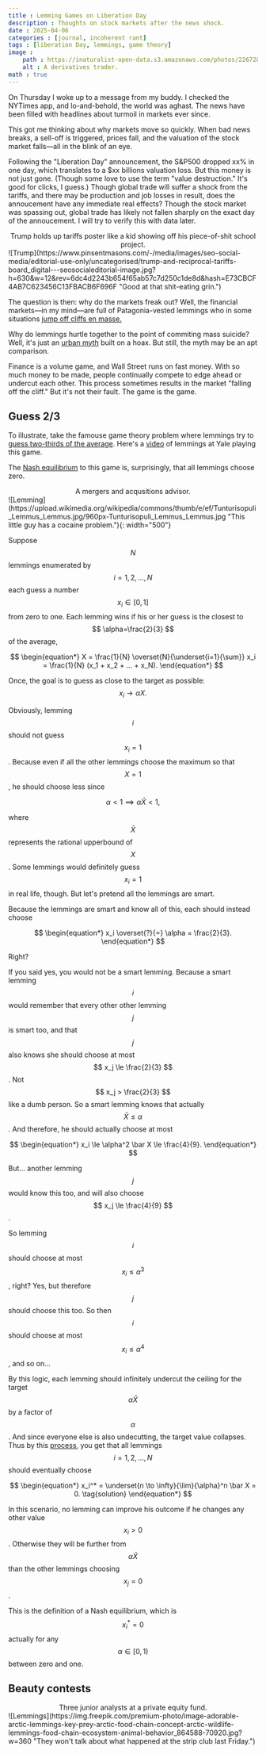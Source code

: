 ```yaml
---
title : Lemming Games on Liberation Day
description : Thoughts on stock markets after the news shock.
date : 2025-04-06
categories : [journal, incoherent rant]
tags : [liberation Day, lemmings, game theory]
image :
    path : https://inaturalist-open-data.s3.amazonaws.com/photos/22672833/large.jpg
    alt : A derivatives trader.
math : true
---
```


On Thursday I woke up to a message from my buddy. I checked the NYTimes app, and lo-and-behold, the world was aghast. The news have been filled with headlines about turmoil in markets ever since.

This got me thinking about why markets move so quickly. When bad news breaks, a sell-off is triggered, prices fall, and the valuation of the stock market falls&mdash;all in the blink of an eye.

Following the "Liberation Day" announcement, the S&P500 dropped xx% in one day, which translates to a $xx billions valuation loss. But this money is not just gone. (Though some love to use the term "value destruction." It's good for clicks, I guess.) Though global trade will suffer a shock from the tariffs, and there may be production and job losses in result, does the annoucement have any immediate real effects? Though the stock market was spassing out, global trade has likely not fallen sharply on the exact day of the annoucement. I will try to verify this with data later.

<center>Trump holds up tariffs poster like a kid showing off his piece-of-shit school project.</center>
![Trump](https://www.pinsentmasons.com/-/media/images/seo-social-media/editorial-use-only/uncategorised/trump-and-reciprocal-tariffs-board_digital---seosocialeditorial-image.jpg?h=630&w=12&rev=6dc4d2243b654f65ab57c7d250c1de8d&hash=E73CBCF4AB7C623456C13FBACB6F696F "Good at that shit-eating grin.")

The question is then: why do the markets freak out? Well, the financial markets&mdash;in my mind&mdash;are full of Patagonia-vested lemmings who in some situations [jump off cliffs en masse.](https://www.youtube.com/watch?v=YNZ_K14iT-Q)

Why do lemmings hurtle together to the point of commiting mass suicide? Well, it's just an [urban myth](https://www.britannica.com/story/do-lemmings-really-commit-mass-suicide) built on a hoax. But still, the myth may be an apt comparison. 

Finance is a volume game, and Wall Street runs on fast money. With so much money to be made, people continually compete to edge ahead or undercut each other. This process sometimes results in the market "falling off the cliff." But it's not their fault. The game is the game.

## Guess 2/3

To illustrate, take the famouse game theory problem where lemmings try to [guess two-thirds of the average](https://en.wikipedia.org/wiki/Guess_2/3_of_the_average). Here's a [video](https://youtu.be/qQ3kFydI_xQ?si=g3JYD4cjU2KsYEAQ&t=2128) of lemmings at Yale playing this game.

The [Nash equilibrium](https://en.m.wikipedia.org/wiki/Nash_equilibrium) to this game is, surprisingly, that all lemmings choose zero.

<center>A mergers and acqusitions advisor.</center>
![Lemming](https://upload.wikimedia.org/wikipedia/commons/thumb/e/ef/Tunturisopuli_Lemmus_Lemmus.jpg/960px-Tunturisopuli_Lemmus_Lemmus.jpg "This little guy has a cocaine problem."){: width="500"}


Suppose $$ N $$ lemmings enumerated by $$ i = 1, 2, ..., N $$ each guess a number $$ x_{i} \in [0, 1] $$ from zero to one. Each lemming wins if his or her guess is the closest to $$ \alpha=\frac{2}{3} $$ of the average, 

$$
\begin{equation*}
X = \frac{1}{N} \overset{N}{\underset{i=1}{\sum}} x_i
= \frac{1}{N} (x_1 + x_2 + ... + x_N).
\end{equation*}
$$

Once, the goal is to guess as close to the target as possible:
$$
\begin{equation}
    x_i \to \alpha X.
\tag{target}
\end{equation}
$$

Obviously, lemming $$ i $$ should not guess $$ x_i=1 $$. Because even if all the other lemmings choose the maximum so that $$ X = 1 $$, he should choose less since

$$
\begin{equation*}
\alpha < 1 \implies \alpha \bar X < 1,
\end{equation*}
$$

where $$ \bar X $$ represents the rational upperbound of $$ X $$. Some lemmings would definitely guess $$ x_i = 1 $$ in real life, though. But let's pretend all the lemmings are smart.

Because the lemmings are smart and know all of this, each should instead choose

$$
\begin{equation*}
x_i \overset{?}{=} \alpha = \frac{2}{3}.
\end{equation*}
$$

Right?

If you said yes, you would not be a smart lemming. Because a smart lemming $$ i $$ would remember that every other other lemming $$ j $$ is smart too, and that $$ j $$ also knows she should choose at most $$ x_j \le \frac{2}{3} $$. Not $$ x_j > \frac{2}{3} $$ like a dumb person. So a smart lemming knows that actually $$ \bar X \le \alpha $$. And therefore, he should actually choose at most

$$
\begin{equation*}
x_i \le \alpha^2 \bar X \le \frac{4}{9}.
\end{equation*}
$$

But... another lemming $$ j $$ would know this too, and will also choose $$ x_j \le \frac{4}{9} $$.

So lemming $$ i $$ should choose at most $$ x_i \le \alpha^3 $$, right? Yes, but therefore $$ j $$ should choose this too. So then $$ i $$ should choose at most $$ x_i \le \alpha^4 $$, and so on...

By this logic, each lemming should infinitely undercut the ceiling for the target $$ \alpha \bar X $$ by a factor of $$ \alpha $$. And since everyone else is also undecutting, the target value collapses. Thus by this [process](https://en.m.wikipedia.org/wiki/Strategic_dominance#Iterated_elimination_of_strictly_dominated_strategies), you get that all lemmings $$ i = 1, 2, ..., N $$ should eventually choose

$$
\begin{equation*}
x_i^* = \underset{n \to \infty}{\lim}{\alpha}^n \bar X = 0.
\tag{solution}
\end{equation*}
$$

In this scenario, no lemming can improve his outcome if he changes any other value $$ x_i > 0 $$. Otherwise they will be further from $$ \alpha \bar X $$ than the other lemmings choosing $$ x_j = 0 $$.

This is the definition of a Nash equilibrium, which is $$ x_i^* = 0 $$ actually for any $$ \alpha \in [0, 1) $$ between zero and one.


## Beauty contests

<center>Three junior analysts at a private equity fund.</center>
![Lemmings](https://img.freepik.com/premium-photo/image-adorable-arctic-lemmings-key-prey-arctic-food-chain-concept-arctic-wildlife-lemmings-food-chain-ecosystem-animal-behavior_864588-70920.jpg?w=360 "They won't talk about what happened at the strip club last Friday.")